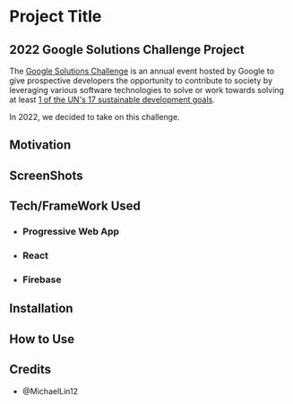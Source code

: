 # Project Title

## 2022 Google Solutions Challenge Project

The [Google Solutions Challenge](https://developers.google.com/community/gdsc-solution-challenge) is an annual event hosted by Google
to give prospective developers the opportunity to contribute to society by leveraging
various software technologies to solve or work towards solving at least [1 of the UN's
17 sustainable development goals](https://www.un.org/sustainabledevelopment/sustainable-development-goals/).

In 2022, we decided to take on this challenge.

## Motivation

## ScreenShots

## Tech/FrameWork Used

- ### Progressive Web App
- ### React
- ### Firebase

## Installation

## How to Use

## Credits
- @MichaelLin12
